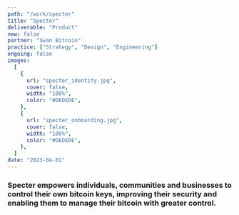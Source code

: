 ```yaml
---
path: "/work/specter"
title: "Specter"
deliverable: "Product"
new: false
partner: "Swan Bitcoin"
practice: ["Strategy", "Design", "Engineering"]
ongoing: false
images:
  [
    {
      url: "specter_identity.jpg",
      cover: false,
      width: "100%",
      color: "#DEDEDE",
    },
    {
      url: "specter_onboarding.jpg",
      cover: false,
      width: "100%",
      color: "#DEDEDE",
    },
  ]
date: "2023-04-01"
---
```


### Specter empowers individuals, communities and businesses to control their own bitcoin keys, improving their security and enabling them to manage their bitcoin with greater control.
